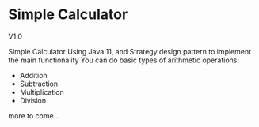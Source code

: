 # Simple Calculator
V1.0

Simple Calculator Using Java 11, and Strategy design pattern to implement the main functionality
You can do basic types of arithmetic operations:
- Addition
- Subtraction
- Multiplication
- Division

more to come...